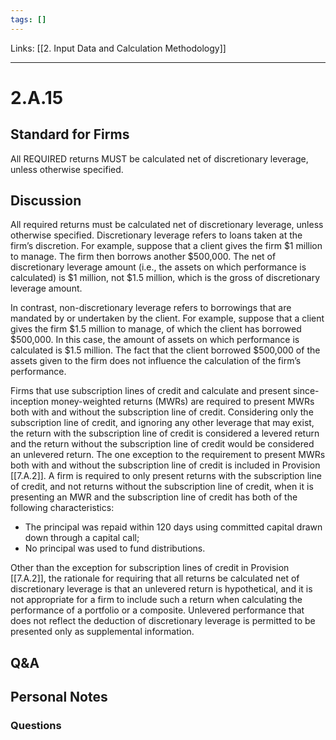 ```yaml
---
tags: []
---
```

Links: [[2. Input Data and Calculation Methodology]]
___
# 2.A.15
## Standard for Firms
All REQUIRED returns MUST be calculated net of discretionary leverage, unless otherwise specified.
## Discussion
All required returns must be calculated net of discretionary leverage, unless otherwise specified. Discretionary leverage refers to loans taken at the firm’s discretion. For example, suppose that a client gives the firm $1 million to manage. The firm then borrows another $500,000. The net of discretionary leverage amount (i.e., the assets on which performance is calculated) is $1 million, not $1.5 million, which is the gross of discretionary leverage amount.

In contrast, non-discretionary leverage refers to borrowings that are mandated by or undertaken by the client. For example, suppose that a client gives the firm $1.5 million to manage, of which the client has borrowed $500,000. In this case, the amount of assets on which performance is calculated is $1.5 million. The fact that the client borrowed $500,000 of the assets given to the firm does not influence the calculation of the firm’s performance.

Firms that use subscription lines of credit and calculate and present since-inception money-weighted returns (MWRs) are required to present MWRs both with and without the subscription line of credit. Considering only the subscription line of credit, and ignoring any other leverage that may exist, the return with the subscription line of credit is considered a levered return and the return without the subscription line of credit would be considered an unlevered return. The one exception to the requirement to present MWRs both with and without the subscription line of credit is included in Provision [[7.A.2]]. A firm is required to only present returns with the subscription line of credit, and not returns without the subscription line of credit, when it is presenting an MWR and the subscription line of credit has both of the following characteristics:
- The principal was repaid within 120 days using committed capital drawn down through a capital call;
- No principal was used to fund distributions.

Other than the exception for subscription lines of credit in Provision [[7.A.2]], the rationale for requiring that all returns be calculated net of discretionary leverage is that an unlevered return is hypothetical, and it is not appropriate for a firm to include such a return when calculating the performance of a portfolio or a composite. Unlevered performance that does not reflect the deduction of discretionary leverage is permitted to be presented only as supplemental information.
## Q&A

## Personal Notes

### Questions